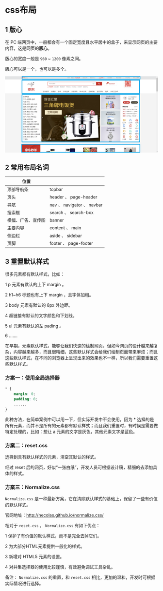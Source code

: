 # css布局  

## 1 版心

在 PC 端网页中，一般都会有一个固定宽度且水平居中的盒子，来显示网页的主要内容，这是网页的**版心**。

版心的宽度一般是 `960` ~ `1200` 像素之间。

版心可以是一个，也可以是多个。

![image-20230908124055606](assets/008_css布局/image-20230908124055606.png)



## 2 常用布局名词  

| 位置               |                            |
| ------------------ | -------------------------- |
| 顶部导航条         | topbar                     |
| 页头               | header 、 page-header      |
| 导航               | nav 、 navigator 、 navbar |
| 搜索框             | search 、 search-box       |
| 横幅、广告、宣传图 | banner                     |
| 主要内容           | content 、 main            |
| 侧边栏             | aside 、 sidebar           |
| 页脚               | footer 、 page-footer      |



## 3 重置默认样式

很多元素都有默认样式，比如：

1 p 元素有默认的上下 margin 。

2 h1~h6 标题也有上下 margin ，且字体加粗。

3 body 元素有默认的 8px 外边距。

4 超链接有默认的文字颜色和下划线。

5 ul 元素有默认的左 pading 。

6 .......



在早期，元素默认样式，能够让我们快速的绘制网页，但如今网页的设计越来越复杂，内容越来越多，而且很精细，这些默认样式会给我们绘制页面带来麻烦；而且这些默认样式，在不同的浏览器上呈现出来的效果也不一样，所以我们需要重置这些默认样式。  



### 方案一：使用全局选择器  

```css
* {
    margin: 0;
    padding: 0;
    ......
}
```

此种方法，在简单案例中可以用一下，但实际开发中不会使用，因为 * 选择的是所有元素，而并不是所有的元素都有默认样式；而且我们重置时，有时候是需要做特定处理的，比如：想让 a 元素的文字是灰色，其他元素文字是蓝色。  



### 方案二：reset.css

选择到具有默认样式的元素，清空其默认的样式。

经过 reset 后的网页，好似“一张白纸”，开发人员可根据设计稿，精细的去添加具体的样式。  



### 方案三：Normalize.css

`Normalize.css` 是一种最新方案，它在清除默认样式的基础上，保留了一些有价值的默认样式。

官网地址：http://necolas.github.io/normalize.css/

相对于 `reset.css` ， `Normalize.css` 有如下优点：

1 保护了有价值的默认样式，而不是完全去掉它们。

2 为大部分HTML元素提供一般化的样式。

3 新增对 HTML5 元素的设置。

4 对并集选择器的使用比较谨慎，有效避免调试工具杂乱。



备注： `Normalize.css` 的重置，和 `reset.css` 相比，更加的温和，开发时可根据实际情况进行选择。  

